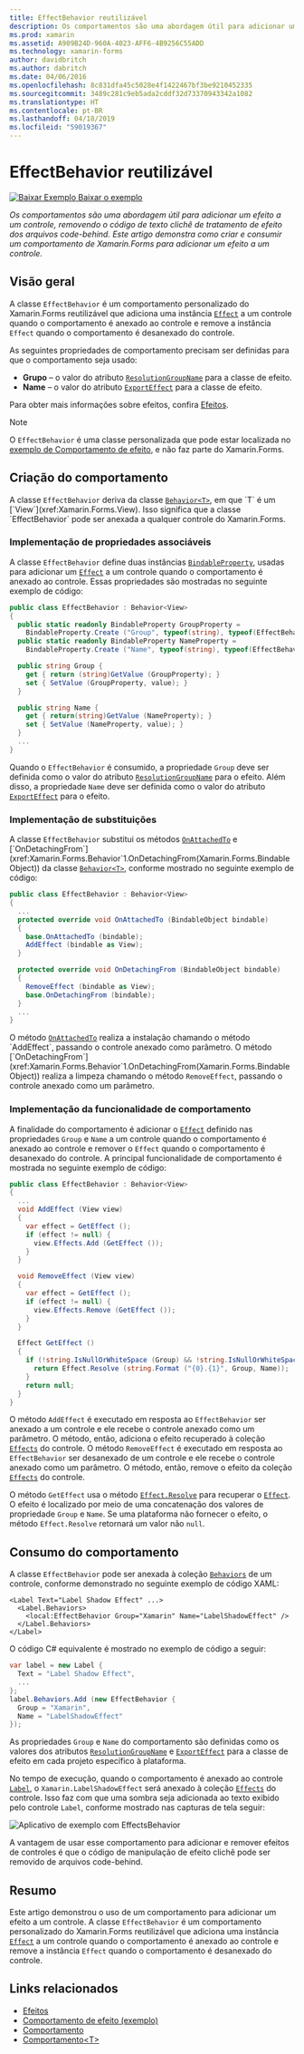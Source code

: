 ```yaml
---
title: EffectBehavior reutilizável
description: Os comportamentos são uma abordagem útil para adicionar um efeito a um controle, removendo o código de texto clichê de tratamento de efeito dos arquivos code-behind. Este artigo demonstra como criar e consumir um comportamento de Xamarin.Forms para adicionar um efeito a um controle.
ms.prod: xamarin
ms.assetid: A909B24D-960A-4023-AFF6-4B9256C55ADD
ms.technology: xamarin-forms
author: davidbritch
ms.author: dabritch
ms.date: 04/06/2016
ms.openlocfilehash: 8c831dfa45c5028e4f1422467bf3be9210452335
ms.sourcegitcommit: 3489c281c9eb5ada2cddf32d73370943342a1082
ms.translationtype: HT
ms.contentlocale: pt-BR
ms.lasthandoff: 04/18/2019
ms.locfileid: "59019367"
---
```

# <a name="reusable-effectbehavior"></a>EffectBehavior reutilizável

[![Baixar Exemplo](~/media/shared/download.png) Baixar o exemplo](https://developer.xamarin.com/samples/xamarin-forms/behaviors/effectbehavior/)

_Os comportamentos são uma abordagem útil para adicionar um efeito a um controle, removendo o código de texto clichê de tratamento de efeito dos arquivos code-behind. Este artigo demonstra como criar e consumir um comportamento de Xamarin.Forms para adicionar um efeito a um controle._

## <a name="overview"></a>Visão geral

A classe `EffectBehavior` é um comportamento personalizado do Xamarin.Forms reutilizável que adiciona uma instância [`Effect`](xref:Xamarin.Forms.Effect) a um controle quando o comportamento é anexado ao controle e remove a instância `Effect` quando o comportamento é desanexado do controle.

As seguintes propriedades de comportamento precisam ser definidas para que o comportamento seja usado:

- **Grupo** – o valor do atributo [`ResolutionGroupName`](xref:Xamarin.Forms.ResolutionGroupNameAttribute) para a classe de efeito.
- **Name** – o valor do atributo [`ExportEffect`](xref:Xamarin.Forms.ExportEffectAttribute) para a classe de efeito.

Para obter mais informações sobre efeitos, confira [Efeitos](~/xamarin-forms/app-fundamentals/effects/index.md).

> [!NOTE]
> O `EffectBehavior` é uma classe personalizada que pode estar localizada no [exemplo de Comportamento de efeito](https://developer.xamarin.com/samples/xamarin-forms/behaviors/effectbehavior/), e não faz parte do Xamarin.Forms.

## <a name="creating-the-behavior"></a>Criação do comportamento

A classe `EffectBehavior` deriva da classe [`Behavior<T>`](xref:Xamarin.Forms.Behavior`1), em que `T` é um [`View`](xref:Xamarin.Forms.View). Isso significa que a classe `EffectBehavior` pode ser anexada a qualquer controle do Xamarin.Forms.

### <a name="implementing-bindable-properties"></a>Implementação de propriedades associáveis

A classe `EffectBehavior` define duas instâncias [`BindableProperty`](xref:Xamarin.Forms.BindableProperty), usadas para adicionar um [`Effect`](xref:Xamarin.Forms.Effect) a um controle quando o comportamento é anexado ao controle. Essas propriedades são mostradas no seguinte exemplo de código:

```csharp
public class EffectBehavior : Behavior<View>
{
  public static readonly BindableProperty GroupProperty =
    BindableProperty.Create ("Group", typeof(string), typeof(EffectBehavior), null);
  public static readonly BindableProperty NameProperty =
    BindableProperty.Create ("Name", typeof(string), typeof(EffectBehavior), null);

  public string Group {
    get { return (string)GetValue (GroupProperty); }
    set { SetValue (GroupProperty, value); }
  }

  public string Name {
    get { return(string)GetValue (NameProperty); }
    set { SetValue (NameProperty, value); }
  }
  ...
}
```

Quando o `EffectBehavior` é consumido, a propriedade `Group` deve ser definida como o valor do atributo [`ResolutionGroupName`](xref:Xamarin.Forms.ResolutionGroupNameAttribute) para o efeito. Além disso, a propriedade `Name` deve ser definida como o valor do atributo [`ExportEffect`](xref:Xamarin.Forms.ExportEffectAttribute) para o efeito.

### <a name="implementing-the-overrides"></a>Implementação de substituições

A classe `EffectBehavior` substitui os métodos [`OnAttachedTo`](xref:Xamarin.Forms.Behavior`1.OnAttachedTo(Xamarin.Forms.BindableObject)) e [`OnDetachingFrom`](xref:Xamarin.Forms.Behavior`1.OnDetachingFrom(Xamarin.Forms.BindableObject)) da classe [`Behavior<T>`](xref:Xamarin.Forms.Behavior`1), conforme mostrado no seguinte exemplo de código:

```csharp
public class EffectBehavior : Behavior<View>
{
  ...
  protected override void OnAttachedTo (BindableObject bindable)
  {
    base.OnAttachedTo (bindable);
    AddEffect (bindable as View);
  }

  protected override void OnDetachingFrom (BindableObject bindable)
  {
    RemoveEffect (bindable as View);
    base.OnDetachingFrom (bindable);
  }
  ...
}
```

O método [`OnAttachedTo`](xref:Xamarin.Forms.Behavior`1.OnAttachedTo(Xamarin.Forms.BindableObject)) realiza a instalação chamando o método `AddEffect`, passando o controle anexado como parâmetro. O método [`OnDetachingFrom`](xref:Xamarin.Forms.Behavior`1.OnDetachingFrom(Xamarin.Forms.BindableObject)) realiza a limpeza chamando o método `RemoveEffect`, passando o controle anexado como um parâmetro.

### <a name="implementing-the-behavior-functionality"></a>Implementação da funcionalidade de comportamento

A finalidade do comportamento é adicionar o [`Effect`](xref:Xamarin.Forms.Effect) definido nas propriedades `Group` e `Name` a um controle quando o comportamento é anexado ao controle e remover o `Effect` quando o comportamento é desanexado do controle. A principal funcionalidade de comportamento é mostrada no seguinte exemplo de código:

```csharp
public class EffectBehavior : Behavior<View>
{
  ...
  void AddEffect (View view)
  {
    var effect = GetEffect ();
    if (effect != null) {
      view.Effects.Add (GetEffect ());
    }
  }

  void RemoveEffect (View view)
  {
    var effect = GetEffect ();
    if (effect != null) {
      view.Effects.Remove (GetEffect ());
    }
  }

  Effect GetEffect ()
  {
    if (!string.IsNullOrWhiteSpace (Group) && !string.IsNullOrWhiteSpace (Name)) {
      return Effect.Resolve (string.Format ("{0}.{1}", Group, Name));
    }
    return null;
  }
}
```

O método `AddEffect` é executado em resposta ao `EffectBehavior` ser anexado a um controle e ele recebe o controle anexado como um parâmetro. O método, então, adiciona o efeito recuperado à coleção [`Effects`](xref:Xamarin.Forms.Element.Effects) do controle. O método `RemoveEffect` é executado em resposta ao `EffectBehavior` ser desanexado de um controle e ele recebe o controle anexado como um parâmetro. O método, então, remove o efeito da coleção [`Effects`](xref:Xamarin.Forms.Element.Effects) do controle.

O método `GetEffect` usa o método [`Effect.Resolve`](xref:Xamarin.Forms.Effect.Resolve(System.String)) para recuperar o [`Effect`](xref:Xamarin.Forms.Effect). O efeito é localizado por meio de uma concatenação dos valores de propriedade `Group` e `Name`. Se uma plataforma não fornecer o efeito, o método `Effect.Resolve` retornará um valor não `null`.

## <a name="consuming-the-behavior"></a>Consumo do comportamento

A classe `EffectBehavior` pode ser anexada à coleção [`Behaviors`](xref:Xamarin.Forms.VisualElement.Behaviors) de um controle, conforme demonstrado no seguinte exemplo de código XAML:

```xaml
<Label Text="Label Shadow Effect" ...>
  <Label.Behaviors>
    <local:EffectBehavior Group="Xamarin" Name="LabelShadowEffect" />
  </Label.Behaviors>
</Label>
```

O código C# equivalente é mostrado no exemplo de código a seguir:

```csharp
var label = new Label {
  Text = "Label Shadow Effect",
  ...
};
label.Behaviors.Add (new EffectBehavior {
  Group = "Xamarin",
  Name = "LabelShadowEffect"
});
```

As propriedades `Group` e `Name` do comportamento são definidas como os valores dos atributos [`ResolutionGroupName`](xref:Xamarin.Forms.ResolutionGroupNameAttribute) e [`ExportEffect`](xref:Xamarin.Forms.ExportEffectAttribute) para a classe de efeito em cada projeto específico à plataforma.

No tempo de execução, quando o comportamento é anexado ao controle [`Label`](xref:Xamarin.Forms.Label), o `Xamarin.LabelShadowEffect` será anexado à coleção [`Effects`](xref:Xamarin.Forms.Element.Effects) do controle. Isso faz com que uma sombra seja adicionada ao texto exibido pelo controle `Label`, conforme mostrado nas capturas de tela seguir:

![](effect-behavior-images/screenshots.png "Aplicativo de exemplo com EffectsBehavior")

A vantagem de usar esse comportamento para adicionar e remover efeitos de controles é que o código de manipulação de efeito clichê pode ser removido de arquivos code-behind.

## <a name="summary"></a>Resumo

Este artigo demonstrou o uso de um comportamento para adicionar um efeito a um controle. A classe `EffectBehavior` é um comportamento personalizado do Xamarin.Forms reutilizável que adiciona uma instância [`Effect`](xref:Xamarin.Forms.Effect) a um controle quando o comportamento é anexado ao controle e remove a instância `Effect` quando o comportamento é desanexado do controle.


## <a name="related-links"></a>Links relacionados

- [Efeitos](~/xamarin-forms/app-fundamentals/effects/index.md)
- [Comportamento de efeito (exemplo)](https://developer.xamarin.com/samples/xamarin-forms/behaviors/effectbehavior/)
- [Comportamento](xref:Xamarin.Forms.Behavior)
- [Comportamento&lt;T&gt;](xref:Xamarin.Forms.Behavior`1)
